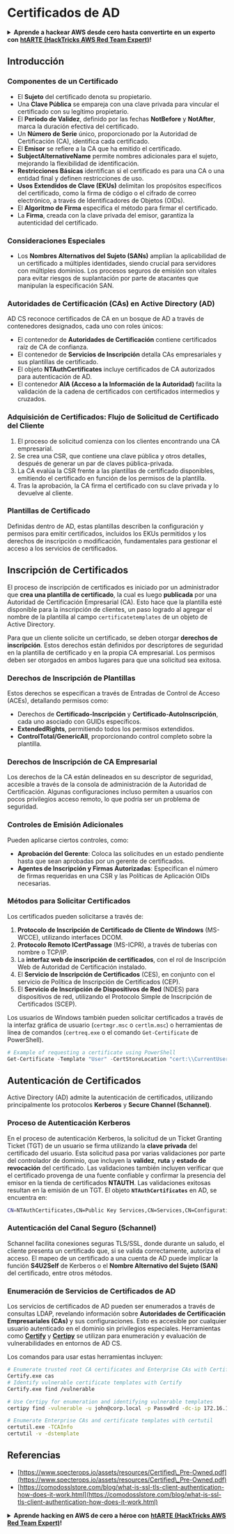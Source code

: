 # Certificados de AD

<details>

<summary><strong>Aprende a hackear AWS desde cero hasta convertirte en un experto con</strong> <a href="https://training.hacktricks.xyz/courses/arte"><strong>htARTE (HackTricks AWS Red Team Expert)</strong></a><strong>!</strong></summary>

Otras formas de apoyar a HackTricks:

* Si deseas ver tu **empresa anunciada en HackTricks** o **descargar HackTricks en PDF** ¡Consulta los [**PLANES DE SUSCRIPCIÓN**](https://github.com/sponsors/carlospolop)!
* Obtén [**merchandising oficial de PEASS & HackTricks**](https://peass.creator-spring.com)
* Descubre [**The PEASS Family**](https://opensea.io/collection/the-peass-family), nuestra colección exclusiva de [**NFTs**](https://opensea.io/collection/the-peass-family)
* **Únete al** 💬 [**grupo de Discord**](https://discord.gg/hRep4RUj7f) o al [**grupo de telegram**](https://t.me/peass) o **síguenos** en **Twitter** 🐦 [**@carlospolopm**](https://twitter.com/hacktricks_live)**.**
* **Comparte tus trucos de hacking enviando PRs a los repositorios de** [**HackTricks**](https://github.com/carlospolop/hacktricks) y [**HackTricks Cloud**](https://github.com/carlospolop/hacktricks-cloud).

</details>

## Introducción

### Componentes de un Certificado

- El **Sujeto** del certificado denota su propietario.
- Una **Clave Pública** se empareja con una clave privada para vincular el certificado con su legítimo propietario.
- El **Período de Validez**, definido por las fechas **NotBefore** y **NotAfter**, marca la duración efectiva del certificado.
- Un **Número de Serie** único, proporcionado por la Autoridad de Certificación (CA), identifica cada certificado.
- El **Emisor** se refiere a la CA que ha emitido el certificado.
- **SubjectAlternativeName** permite nombres adicionales para el sujeto, mejorando la flexibilidad de identificación.
- **Restricciones Básicas** identifican si el certificado es para una CA o una entidad final y definen restricciones de uso.
- **Usos Extendidos de Clave (EKUs)** delimitan los propósitos específicos del certificado, como la firma de código o el cifrado de correo electrónico, a través de Identificadores de Objetos (OIDs).
- El **Algoritmo de Firma** especifica el método para firmar el certificado.
- La **Firma**, creada con la clave privada del emisor, garantiza la autenticidad del certificado.

### Consideraciones Especiales

- Los **Nombres Alternativos del Sujeto (SANs)** amplían la aplicabilidad de un certificado a múltiples identidades, siendo crucial para servidores con múltiples dominios. Los procesos seguros de emisión son vitales para evitar riesgos de suplantación por parte de atacantes que manipulan la especificación SAN.

### Autoridades de Certificación (CAs) en Active Directory (AD)

AD CS reconoce certificados de CA en un bosque de AD a través de contenedores designados, cada uno con roles únicos:

- El contenedor de **Autoridades de Certificación** contiene certificados raíz de CA de confianza.
- El contenedor de **Servicios de Inscripción** detalla CAs empresariales y sus plantillas de certificado.
- El objeto **NTAuthCertificates** incluye certificados de CA autorizados para autenticación de AD.
- El contenedor **AIA (Acceso a la Información de la Autoridad)** facilita la validación de la cadena de certificados con certificados intermedios y cruzados.

### Adquisición de Certificados: Flujo de Solicitud de Certificado del Cliente

1. El proceso de solicitud comienza con los clientes encontrando una CA empresarial.
2. Se crea una CSR, que contiene una clave pública y otros detalles, después de generar un par de claves pública-privada.
3. La CA evalúa la CSR frente a las plantillas de certificado disponibles, emitiendo el certificado en función de los permisos de la plantilla.
4. Tras la aprobación, la CA firma el certificado con su clave privada y lo devuelve al cliente.

### Plantillas de Certificado

Definidas dentro de AD, estas plantillas describen la configuración y permisos para emitir certificados, incluidos los EKUs permitidos y los derechos de inscripción o modificación, fundamentales para gestionar el acceso a los servicios de certificados.

## Inscripción de Certificados

El proceso de inscripción de certificados es iniciado por un administrador que **crea una plantilla de certificado**, la cual es luego **publicada** por una Autoridad de Certificación Empresarial (CA). Esto hace que la plantilla esté disponible para la inscripción de clientes, un paso logrado al agregar el nombre de la plantilla al campo `certificatetemplates` de un objeto de Active Directory.

Para que un cliente solicite un certificado, se deben otorgar **derechos de inscripción**. Estos derechos están definidos por descriptores de seguridad en la plantilla de certificado y en la propia CA empresarial. Los permisos deben ser otorgados en ambos lugares para que una solicitud sea exitosa.

### Derechos de Inscripción de Plantillas

Estos derechos se especifican a través de Entradas de Control de Acceso (ACEs), detallando permisos como:
- Derechos de **Certificado-Inscripción** y **Certificado-AutoInscripción**, cada uno asociado con GUIDs específicos.
- **ExtendedRights**, permitiendo todos los permisos extendidos.
- **ControlTotal/GenericAll**, proporcionando control completo sobre la plantilla.

### Derechos de Inscripción de CA Empresarial

Los derechos de la CA están delineados en su descriptor de seguridad, accesible a través de la consola de administración de la Autoridad de Certificación. Algunas configuraciones incluso permiten a usuarios con pocos privilegios acceso remoto, lo que podría ser un problema de seguridad.

### Controles de Emisión Adicionales

Pueden aplicarse ciertos controles, como:
- **Aprobación del Gerente**: Coloca las solicitudes en un estado pendiente hasta que sean aprobadas por un gerente de certificados.
- **Agentes de Inscripción y Firmas Autorizadas**: Especifican el número de firmas requeridas en una CSR y las Políticas de Aplicación OIDs necesarias.

### Métodos para Solicitar Certificados

Los certificados pueden solicitarse a través de:
1. **Protocolo de Inscripción de Certificado de Cliente de Windows** (MS-WCCE), utilizando interfaces DCOM.
2. **Protocolo Remoto ICertPassage** (MS-ICPR), a través de tuberías con nombre o TCP/IP.
3. La **interfaz web de inscripción de certificados**, con el rol de Inscripción Web de Autoridad de Certificación instalado.
4. El **Servicio de Inscripción de Certificados** (CES), en conjunto con el servicio de Política de Inscripción de Certificados (CEP).
5. El **Servicio de Inscripción de Dispositivos de Red** (NDES) para dispositivos de red, utilizando el Protocolo Simple de Inscripción de Certificados (SCEP).

Los usuarios de Windows también pueden solicitar certificados a través de la interfaz gráfica de usuario (`certmgr.msc` o `certlm.msc`) o herramientas de línea de comandos (`certreq.exe` o el comando `Get-Certificate` de PowerShell).
```powershell
# Example of requesting a certificate using PowerShell
Get-Certificate -Template "User" -CertStoreLocation "cert:\\CurrentUser\\My"
```
## Autenticación de Certificados

Active Directory (AD) admite la autenticación de certificados, utilizando principalmente los protocolos **Kerberos** y **Secure Channel (Schannel)**.

### Proceso de Autenticación Kerberos

En el proceso de autenticación Kerberos, la solicitud de un Ticket Granting Ticket (TGT) de un usuario se firma utilizando la **clave privada** del certificado del usuario. Esta solicitud pasa por varias validaciones por parte del controlador de dominio, que incluyen la **validez**, **ruta** y **estado de revocación** del certificado. Las validaciones también incluyen verificar que el certificado provenga de una fuente confiable y confirmar la presencia del emisor en la tienda de certificados **NTAUTH**. Las validaciones exitosas resultan en la emisión de un TGT. El objeto **`NTAuthCertificates`** en AD, se encuentra en:
```bash
CN=NTAuthCertificates,CN=Public Key Services,CN=Services,CN=Configuration,DC=<domain>,DC=<com>
```
### Autenticación del Canal Seguro (Schannel)

Schannel facilita conexiones seguras TLS/SSL, donde durante un saludo, el cliente presenta un certificado que, si se valida correctamente, autoriza el acceso. El mapeo de un certificado a una cuenta de AD puede implicar la función **S4U2Self** de Kerberos o el **Nombre Alternativo del Sujeto (SAN)** del certificado, entre otros métodos.

### Enumeración de Servicios de Certificados de AD

Los servicios de certificados de AD pueden ser enumerados a través de consultas LDAP, revelando información sobre **Autoridades de Certificación Empresariales (CAs)** y sus configuraciones. Esto es accesible por cualquier usuario autenticado en el dominio sin privilegios especiales. Herramientas como **[Certify](https://github.com/GhostPack/Certify)** y **[Certipy](https://github.com/ly4k/Certipy)** se utilizan para enumeración y evaluación de vulnerabilidades en entornos de AD CS.

Los comandos para usar estas herramientas incluyen:
```bash
# Enumerate trusted root CA certificates and Enterprise CAs with Certify
Certify.exe cas
# Identify vulnerable certificate templates with Certify
Certify.exe find /vulnerable

# Use Certipy for enumeration and identifying vulnerable templates
certipy find -vulnerable -u john@corp.local -p Passw0rd -dc-ip 172.16.126.128

# Enumerate Enterprise CAs and certificate templates with certutil
certutil.exe -TCAInfo
certutil -v -dstemplate
```
## Referencias

* [https://www.specterops.io/assets/resources/Certified\_Pre-Owned.pdf](https://www.specterops.io/assets/resources/Certified\_Pre-Owned.pdf)
* [https://comodosslstore.com/blog/what-is-ssl-tls-client-authentication-how-does-it-work.html](https://comodosslstore.com/blog/what-is-ssl-tls-client-authentication-how-does-it-work.html)

<details>

<summary><strong>Aprende hacking en AWS de cero a héroe con</strong> <a href="https://training.hacktricks.xyz/courses/arte"><strong>htARTE (HackTricks AWS Red Team Expert)</strong></a><strong>!</strong></summary>

Otras formas de apoyar a HackTricks:

* Si deseas ver tu **empresa anunciada en HackTricks** o **descargar HackTricks en PDF** Consulta los [**PLANES DE SUSCRIPCIÓN**](https://github.com/sponsors/carlospolop)!
* Obtén el [**oficial PEASS & HackTricks swag**](https://peass.creator-spring.com)
* Descubre [**The PEASS Family**](https://opensea.io/collection/the-peass-family), nuestra colección exclusiva de [**NFTs**](https://opensea.io/collection/the-peass-family)
* **Únete al** 💬 [**grupo de Discord**](https://discord.gg/hRep4RUj7f) o al [**grupo de telegram**](https://t.me/peass) o **síguenos** en **Twitter** 🐦 [**@carlospolopm**](https://twitter.com/hacktricks_live)**.**
* **Comparte tus trucos de hacking enviando PRs a los repositorios de** [**HackTricks**](https://github.com/carlospolop/hacktricks) y [**HackTricks Cloud**](https://github.com/carlospolop/hacktricks-cloud).

</details>
